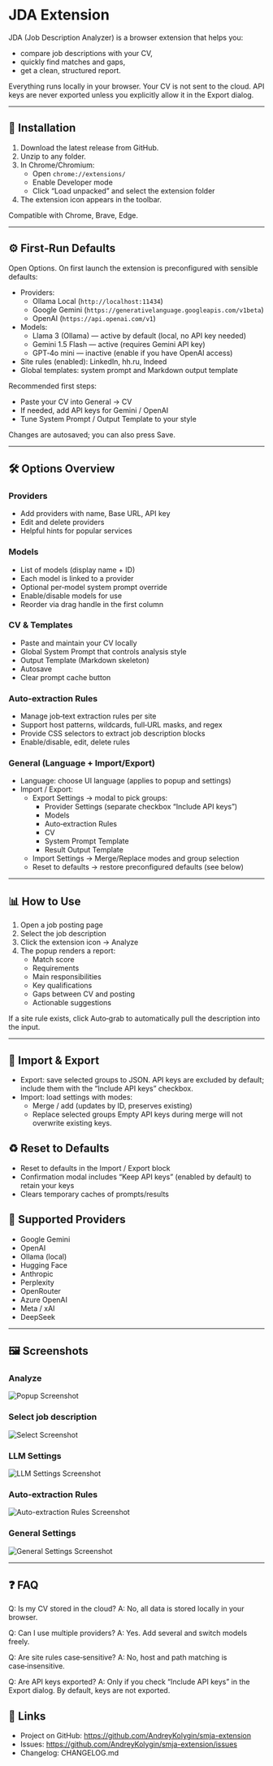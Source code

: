 # JDA Extension

JDA (Job Description Analyzer) is a browser extension that helps you:
- compare job descriptions with your CV,
- quickly find matches and gaps,
- get a clean, structured report.

Everything runs locally in your browser. Your CV is not sent to the cloud. API keys are never exported unless you explicitly allow it in the Export dialog.

---

## 🔧 Installation

1) Download the latest release from GitHub.
2) Unzip to any folder.
3) In Chrome/Chromium:
   - Open `chrome://extensions/`
   - Enable Developer mode
   - Click “Load unpacked” and select the extension folder
4) The extension icon appears in the toolbar.

Compatible with Chrome, Brave, Edge.

---

## ⚙️ First‑Run Defaults

Open Options. On first launch the extension is preconfigured with sensible defaults:

- Providers:
  - Ollama Local (`http://localhost:11434`)
  - Google Gemini (`https://generativelanguage.googleapis.com/v1beta`)
  - OpenAI (`https://api.openai.com/v1`)
- Models:
  - Llama 3 (Ollama) — active by default (local, no API key needed)
  - Gemini 1.5 Flash — active (requires Gemini API key)
  - GPT‑4o mini — inactive (enable if you have OpenAI access)
- Site rules (enabled): LinkedIn, hh.ru, Indeed
- Global templates: system prompt and Markdown output template

Recommended first steps:
- Paste your CV into General → CV
- If needed, add API keys for Gemini / OpenAI
- Tune System Prompt / Output Template to your style

Changes are autosaved; you can also press Save.

---

## 🛠 Options Overview

### Providers
- Add providers with name, Base URL, API key
- Edit and delete providers
- Helpful hints for popular services

### Models
- List of models (display name + ID)
- Each model is linked to a provider
- Optional per‑model system prompt override
- Enable/disable models for use
- Reorder via drag handle in the first column

### CV & Templates
- Paste and maintain your CV locally
- Global System Prompt that controls analysis style
- Output Template (Markdown skeleton)
- Autosave
- Clear prompt cache button

### Auto‑extraction Rules
- Manage job‑text extraction rules per site
- Support host patterns, wildcards, full‑URL masks, and regex
- Provide CSS selectors to extract job description blocks
- Enable/disable, edit, delete rules

### General (Language + Import/Export)
- Language: choose UI language (applies to popup and settings)
- Import / Export:
  - Export Settings → modal to pick groups:
    - Provider Settings (separate checkbox “Include API keys”)
    - Models
    - Auto‑extraction Rules
    - CV
    - System Prompt Template
    - Result Output Template
  - Import Settings → Merge/Replace modes and group selection
  - Reset to defaults → restore preconfigured defaults (see below)

---

## 📊 How to Use

1) Open a job posting page
2) Select the job description
3) Click the extension icon → Analyze
4) The popup renders a report:
   - Match score
   - Requirements
   - Main responsibilities
   - Key qualifications
   - Gaps between CV and posting
   - Actionable suggestions

If a site rule exists, click Auto‑grab to automatically pull the description into the input.

---

## 💾 Import & Export

- Export: save selected groups to JSON. API keys are excluded by default; include them with the “Include API keys” checkbox.
- Import: load settings with modes:
  - Merge / add (updates by ID, preserves existing)
  - Replace selected groups
  Empty API keys during merge will not overwrite existing keys.

## ♻️ Reset to Defaults

- Reset to defaults in the Import / Export block
- Confirmation modal includes “Keep API keys” (enabled by default) to retain your keys
- Clears temporary caches of prompts/results

## 🔑 Supported Providers

- Google Gemini  
- OpenAI  
- Ollama (local)  
- Hugging Face  
- Anthropic  
- Perplexity  
- OpenRouter  
- Azure OpenAI  
- Meta / xAI  
- DeepSeek  

---

## 🖼 Screenshots

### Analyze
![Popup Screenshot](docs/images/popup.png)

### Select job description
![Select Screenshot](docs/images/select.png)

### LLM Settings
![LLM Settings Screenshot](docs/images/llm-settings.png)

### Auto‑extraction Rules
![Auto-extraction Rules Screenshot](docs/images/auto-extraction.png)

### General Settings
![General Settings Screenshot](docs/images/general-settings.png)

---

## ❓ FAQ

Q: Is my CV stored in the cloud?
A: No, all data is stored locally in your browser.

Q: Can I use multiple providers?
A: Yes. Add several and switch models freely.

Q: Are site rules case‑sensitive?
A: No, host and path matching is case‑insensitive.

Q: Are API keys exported?
A: Only if you check “Include API keys” in the Export dialog. By default, keys are not exported.

## 📎 Links

- Project on GitHub: https://github.com/AndreyKolygin/smja-extension
- Issues: https://github.com/AndreyKolygin/smja-extension/issues
- Changelog: CHANGELOG.md

